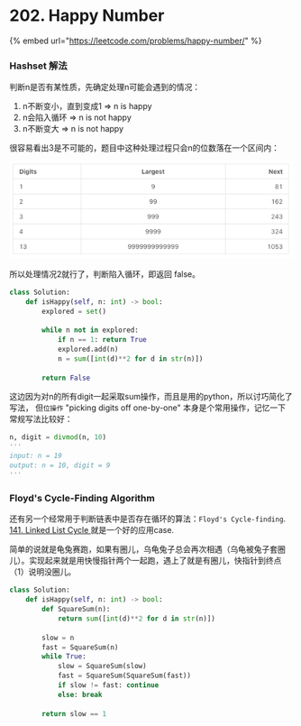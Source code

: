 # 202. Happy Number

{% embed url="https://leetcode.com/problems/happy-number/" %}

### Hashset 解法

判断n是否有某性质，先确定处理n可能会遇到的情况：

1. n不断变小，直到变成1 =&gt; n is happy
2. n会陷入循环 =&gt; n is not happy
3. n不断变大 =&gt; n is not happy

很容易看出3是不可能的，题目中这种处理过程只会n的位数落在一个区间内：

![](.gitbook/assets/image%20%2811%29.png)

所以处理情况2就行了，判断陷入循环，即返回 false。

```python
class Solution:
    def isHappy(self, n: int) -> bool:
        explored = set()
        
        while n not in explored:
            if n == 1: return True
            explored.add(n)
            n = sum([int(d)**2 for d in str(n)])
            
        return False
```

这边因为对n的所有digit一起采取sum操作，而且是用的python，所以讨巧简化了写法， 但`位操作` "picking digits off one-by-one" 本身是个常用操作，记忆一下常规写法比较好：

```python
n, digit = divmod(n, 10)
'''
input: n = 19
output: n = 10, digit = 9
'''
```



### Floyd's Cycle-Finding Algorithm

还有另一个经常用于判断链表中是否存在循环的算法：`Floyd's Cycle-finding`. [141. Linked List Cycle ](https://leetcode.com/problems/linked-list-cycle/)就是一个好的应用case.

简单的说就是龟兔赛跑，如果有圈儿，乌龟兔子总会再次相遇（乌龟被兔子套圈儿）。实现起来就是用快慢指针两个一起跑，遇上了就是有圈儿，快指针到终点（1）说明没圈儿。

```python
class Solution:
    def isHappy(self, n: int) -> bool:
        def SquareSum(n):
            return sum([int(d)**2 for d in str(n)])
        
        slow = n
        fast = SquareSum(n)
        while True:
            slow = SquareSum(slow)
            fast = SquareSum(SquareSum(fast))
            if slow != fast: continue
            else: break
                
        return slow == 1
```



